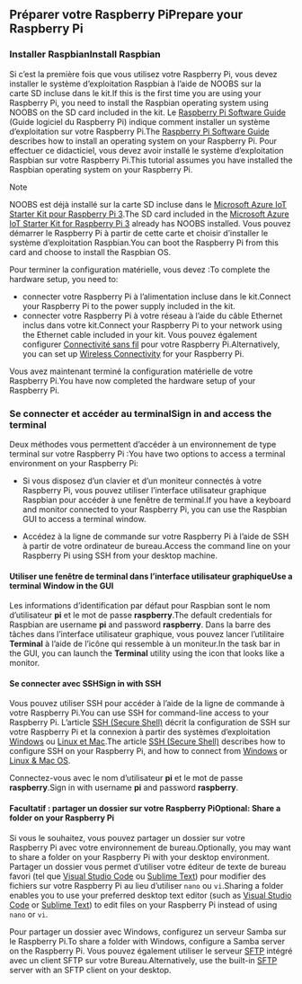 ## <a name="prepare-your-raspberry-pi"></a><span data-ttu-id="4f586-101">Préparer votre Raspberry Pi</span><span class="sxs-lookup"><span data-stu-id="4f586-101">Prepare your Raspberry Pi</span></span>

### <a name="install-raspbian"></a><span data-ttu-id="4f586-102">Installer Raspbian</span><span class="sxs-lookup"><span data-stu-id="4f586-102">Install Raspbian</span></span>

<span data-ttu-id="4f586-103">Si c’est la première fois que vous utilisez votre Raspberry Pi, vous devez installer le système d’exploitation Raspbian à l’aide de NOOBS sur la carte SD incluse dans le kit.</span><span class="sxs-lookup"><span data-stu-id="4f586-103">If this is the first time you are using your Raspberry Pi, you need to install the Raspbian operating system using NOOBS on the SD card included in the kit.</span></span> <span data-ttu-id="4f586-104">Le [Raspberry Pi Software Guide][lnk-install-raspbian] (Guide logiciel du Raspberry Pi) indique comment installer un système d’exploitation sur votre Raspberry Pi.</span><span class="sxs-lookup"><span data-stu-id="4f586-104">The [Raspberry Pi Software Guide][lnk-install-raspbian] describes how to install an operating system on your Raspberry Pi.</span></span> <span data-ttu-id="4f586-105">Pour effectuer ce didacticiel, vous devez avoir installé le système d’exploitation Raspbian sur votre Raspberry Pi.</span><span class="sxs-lookup"><span data-stu-id="4f586-105">This tutorial assumes you have installed the Raspbian operating system on your Raspberry Pi.</span></span>

> [!NOTE]
> <span data-ttu-id="4f586-106">NOOBS est déjà installé sur la carte SD incluse dans le [Microsoft Azure IoT Starter Kit pour Raspberry Pi 3][lnk-starter-kits].</span><span class="sxs-lookup"><span data-stu-id="4f586-106">The SD card included in the [Microsoft Azure IoT Starter Kit for Raspberry Pi 3][lnk-starter-kits] already has NOOBS installed.</span></span> <span data-ttu-id="4f586-107">Vous pouvez démarrer le Raspberry Pi à partir de cette carte et choisir d’installer le système d’exploitation Raspbian.</span><span class="sxs-lookup"><span data-stu-id="4f586-107">You can boot the Raspberry Pi from this card and choose to install the Raspbian OS.</span></span>

<span data-ttu-id="4f586-108">Pour terminer la configuration matérielle, vous devez :</span><span class="sxs-lookup"><span data-stu-id="4f586-108">To complete the hardware setup, you need to:</span></span>

- <span data-ttu-id="4f586-109">connecter votre Raspberry Pi à l’alimentation incluse dans le kit.</span><span class="sxs-lookup"><span data-stu-id="4f586-109">Connect your Raspberry Pi to the power supply included in the kit.</span></span>
- <span data-ttu-id="4f586-110">connecter votre Raspberry Pi à votre réseau à l’aide du câble Ethernet inclus dans votre kit.</span><span class="sxs-lookup"><span data-stu-id="4f586-110">Connect your Raspberry Pi to your network using the Ethernet cable included in your kit.</span></span> <span data-ttu-id="4f586-111">Vous pouvez également configurer [Connectivité sans fil][lnk-pi-wireless] pour votre Raspberry Pi.</span><span class="sxs-lookup"><span data-stu-id="4f586-111">Alternatively, you can set up [Wireless Connectivity][lnk-pi-wireless] for your Raspberry Pi.</span></span>

<span data-ttu-id="4f586-112">Vous avez maintenant terminé la configuration matérielle de votre Raspberry Pi.</span><span class="sxs-lookup"><span data-stu-id="4f586-112">You have now completed the hardware setup of your Raspberry Pi.</span></span>

### <a name="sign-in-and-access-the-terminal"></a><span data-ttu-id="4f586-113">Se connecter et accéder au terminal</span><span class="sxs-lookup"><span data-stu-id="4f586-113">Sign in and access the terminal</span></span>

<span data-ttu-id="4f586-114">Deux méthodes vous permettent d’accéder à un environnement de type terminal sur votre Raspberry Pi :</span><span class="sxs-lookup"><span data-stu-id="4f586-114">You have two options to access a terminal environment on your Raspberry Pi:</span></span>

- <span data-ttu-id="4f586-115">Si vous disposez d’un clavier et d’un moniteur connectés à votre Raspberry Pi, vous pouvez utiliser l’interface utilisateur graphique Raspbian pour accéder à une fenêtre de terminal.</span><span class="sxs-lookup"><span data-stu-id="4f586-115">If you have a keyboard and monitor connected to your Raspberry Pi, you can use the Raspbian GUI to access a terminal window.</span></span>

- <span data-ttu-id="4f586-116">Accédez à la ligne de commande sur votre Raspberry Pi à l’aide de SSH à partir de votre ordinateur de bureau.</span><span class="sxs-lookup"><span data-stu-id="4f586-116">Access the command line on your Raspberry Pi using SSH from your desktop machine.</span></span>

#### <a name="use-a-terminal-window-in-the-gui"></a><span data-ttu-id="4f586-117">Utiliser une fenêtre de terminal dans l’interface utilisateur graphique</span><span class="sxs-lookup"><span data-stu-id="4f586-117">Use a terminal Window in the GUI</span></span>

<span data-ttu-id="4f586-118">Les informations d’identification par défaut pour Raspbian sont le nom d’utilisateur **pi** et le mot de passe **raspberry**.</span><span class="sxs-lookup"><span data-stu-id="4f586-118">The default credentials for Raspbian are username **pi** and password **raspberry**.</span></span> <span data-ttu-id="4f586-119">Dans la barre des tâches dans l’interface utilisateur graphique, vous pouvez lancer l’utilitaire **Terminal** à l’aide de l’icône qui ressemble à un moniteur.</span><span class="sxs-lookup"><span data-stu-id="4f586-119">In the task bar in the GUI, you can launch the **Terminal** utility using the icon that looks like a monitor.</span></span>

#### <a name="sign-in-with-ssh"></a><span data-ttu-id="4f586-120">Se connecter avec SSH</span><span class="sxs-lookup"><span data-stu-id="4f586-120">Sign in with SSH</span></span>

<span data-ttu-id="4f586-121">Vous pouvez utiliser SSH pour accéder à l’aide de la ligne de commande à votre Raspberry Pi.</span><span class="sxs-lookup"><span data-stu-id="4f586-121">You can use SSH for command-line access to your Raspberry Pi.</span></span> <span data-ttu-id="4f586-122">L’article [SSH (Secure Shell)][lnk-pi-ssh] décrit la configuration de SSH sur votre Raspberry Pi et la connexion à partir des systèmes d’exploitation [Windows][lnk-ssh-windows] ou [Linux et Mac][lnk-ssh-linux].</span><span class="sxs-lookup"><span data-stu-id="4f586-122">The article [SSH (Secure Shell)][lnk-pi-ssh] describes how to configure SSH on your Raspberry Pi, and how to connect from [Windows][lnk-ssh-windows] or [Linux & Mac OS][lnk-ssh-linux].</span></span>

<span data-ttu-id="4f586-123">Connectez-vous avec le nom d’utilisateur **pi** et le mot de passe **raspberry**.</span><span class="sxs-lookup"><span data-stu-id="4f586-123">Sign in with username **pi** and password **raspberry**.</span></span>

#### <a name="optional-share-a-folder-on-your-raspberry-pi"></a><span data-ttu-id="4f586-124">Facultatif : partager un dossier sur votre Raspberry Pi</span><span class="sxs-lookup"><span data-stu-id="4f586-124">Optional: Share a folder on your Raspberry Pi</span></span>

<span data-ttu-id="4f586-125">Si vous le souhaitez, vous pouvez partager un dossier sur votre Raspberry Pi avec votre environnement de bureau.</span><span class="sxs-lookup"><span data-stu-id="4f586-125">Optionally, you may want to share a folder on your Raspberry Pi with your desktop environment.</span></span> <span data-ttu-id="4f586-126">Partager un dossier vous permet d’utiliser votre éditeur de texte de bureau favori (tel que [Visual Studio Code](https://code.visualstudio.com/) ou [Sublime Text](http://www.sublimetext.com/)) pour modifier des fichiers sur votre Raspberry Pi au lieu d’utiliser `nano` ou `vi`.</span><span class="sxs-lookup"><span data-stu-id="4f586-126">Sharing a folder enables you to use your preferred desktop text editor (such as [Visual Studio Code](https://code.visualstudio.com/) or [Sublime Text](http://www.sublimetext.com/)) to edit files on your Raspberry Pi instead of using `nano` or `vi`.</span></span>

<span data-ttu-id="4f586-127">Pour partager un dossier avec Windows, configurez un serveur Samba sur le Raspberry Pi.</span><span class="sxs-lookup"><span data-stu-id="4f586-127">To share a folder with Windows, configure a Samba server on the Raspberry Pi.</span></span> <span data-ttu-id="4f586-128">Vous pouvez également utiliser le serveur [SFTP](https://www.raspberrypi.org/documentation/remote-access/) intégré avec un client SFTP sur votre Bureau.</span><span class="sxs-lookup"><span data-stu-id="4f586-128">Alternatively, use the built-in [SFTP](https://www.raspberrypi.org/documentation/remote-access/) server with an SFTP client on your desktop.</span></span>

[lnk-install-raspbian]: https://www.raspberrypi.org/learning/software-guide/quickstart/
[lnk-pi-wireless]: https://www.raspberrypi.org/documentation/configuration/wireless/README.md
[lnk-pi-ssh]: https://www.raspberrypi.org/documentation/remote-access/ssh/README.md
[lnk-ssh-windows]: https://www.raspberrypi.org/documentation/remote-access/ssh/windows.md
[lnk-ssh-linux]: https://www.raspberrypi.org/documentation/remote-access/ssh/unix.md
[lnk-starter-kits]: https://azure.microsoft.com/develop/iot/starter-kits/